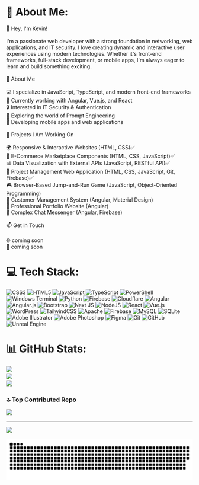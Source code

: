 # 💫 About Me:
👋 Hey, I'm Kevin!<br><br>I'm a passionate web developer with a strong foundation in networking, web applications, and IT security. I love creating dynamic and interactive user experiences using modern technologies. Whether it's front-end frameworks, full-stack development, or mobile apps, I'm always eager to learn and build something exciting. <br><br>🚀 About Me<br><br>💻 I specialize in JavaScript, TypeScript, and modern front-end frameworks<br>🎯 Currently working with Angular, Vue.js, and React<br>🔒 Interested in IT Security & Authentication<br>🤖 Exploring the world of Prompt Engineering<br>📱 Developing mobile apps and web applications<br><br>📌 Projects I Am Working On<br><br>🌍 Responsive & Interactive Websites (HTML, CSS)✅<br>🛒 E-Commerce Marketplace Components (HTML, CSS, JavaScript)✅<br>📊 Data Visualization with External APIs (JavaScript, RESTful API)✅<br>🏢 Project Management Web Application (HTML, CSS, JavaScript, Git, Firebase)✅<br>🎮 Browser-Based Jump-and-Run Game (JavaScript, Object-Oriented Programming)<br>🏢 Customer Management System (Angular, Material Design)<br>🌟 Professional Portfolio Website (Angular)<br>💬 Complex Chat Messenger (Angular, Firebase)<br><br>📫 Get in Touch<br><br>🌐 coming soon<br>💼 coming soon<br>


# 💻 Tech Stack:
![CSS3](https://img.shields.io/badge/css3-%231572B6.svg?style=plastic&logo=css3&logoColor=white) ![HTML5](https://img.shields.io/badge/html5-%23E34F26.svg?style=plastic&logo=html5&logoColor=white) ![JavaScript](https://img.shields.io/badge/javascript-%23323330.svg?style=plastic&logo=javascript&logoColor=%23F7DF1E) ![TypeScript](https://img.shields.io/badge/typescript-%23007ACC.svg?style=plastic&logo=typescript&logoColor=white) ![PowerShell](https://img.shields.io/badge/PowerShell-%235391FE.svg?style=plastic&logo=powershell&logoColor=white) ![Windows Terminal](https://img.shields.io/badge/Windows%20Terminal-%234D4D4D.svg?style=plastic&logo=windows-terminal&logoColor=white) ![Python](https://img.shields.io/badge/python-3670A0?style=plastic&logo=python&logoColor=ffdd54) ![Firebase](https://img.shields.io/badge/firebase-%23039BE5.svg?style=plastic&logo=firebase) ![Cloudflare](https://img.shields.io/badge/Cloudflare-F38020?style=plastic&logo=Cloudflare&logoColor=white) ![Angular](https://img.shields.io/badge/angular-%23DD0031.svg?style=plastic&logo=angular&logoColor=white) ![Angular.js](https://img.shields.io/badge/angular.js-%23E23237.svg?style=plastic&logo=angularjs&logoColor=white) ![Bootstrap](https://img.shields.io/badge/bootstrap-%238511FA.svg?style=plastic&logo=bootstrap&logoColor=white) ![Next JS](https://img.shields.io/badge/Next-black?style=plastic&logo=next.js&logoColor=white) ![NodeJS](https://img.shields.io/badge/node.js-6DA55F?style=plastic&logo=node.js&logoColor=white) ![React](https://img.shields.io/badge/react-%2320232a.svg?style=plastic&logo=react&logoColor=%2361DAFB) ![Vue.js](https://img.shields.io/badge/vue.js-%2335495e.svg?style=plastic&logo=vuedotjs&logoColor=%234FC08D) ![WordPress](https://img.shields.io/badge/WordPress-%23117AC9.svg?style=plastic&logo=WordPress&logoColor=white) ![TailwindCSS](https://img.shields.io/badge/tailwindcss-%2338B2AC.svg?style=plastic&logo=tailwind-css&logoColor=white) ![Apache](https://img.shields.io/badge/apache-%23D42029.svg?style=plastic&logo=apache&logoColor=white) ![Firebase](https://img.shields.io/badge/firebase-a08021?style=plastic&logo=firebase&logoColor=ffcd34) ![MySQL](https://img.shields.io/badge/mysql-4479A1.svg?style=plastic&logo=mysql&logoColor=white) ![SQLite](https://img.shields.io/badge/sqlite-%2307405e.svg?style=plastic&logo=sqlite&logoColor=white) ![Adobe Illustrator](https://img.shields.io/badge/adobe%20illustrator-%23FF9A00.svg?style=plastic&logo=adobe%20illustrator&logoColor=white) ![Adobe Photoshop](https://img.shields.io/badge/adobe%20photoshop-%2331A8FF.svg?style=plastic&logo=adobe%20photoshop&logoColor=white) ![Figma](https://img.shields.io/badge/figma-%23F24E1E.svg?style=plastic&logo=figma&logoColor=white) ![Git](https://img.shields.io/badge/git-%23F05033.svg?style=plastic&logo=git&logoColor=white) ![GitHub](https://img.shields.io/badge/github-%23121011.svg?style=plastic&logo=github&logoColor=white) ![Unreal Engine](https://img.shields.io/badge/unrealengine-%23313131.svg?style=plastic&logo=unrealengine&logoColor=white)
# 📊 GitHub Stats:
![](https://github-readme-stats.vercel.app/api?username=kevinkaroly&theme=shadow_green&hide_border=false&include_all_commits=true&count_private=false)<br/>
![](https://github-readme-streak-stats.herokuapp.com/?user=kevinkaroly&theme=shadow_green&hide_border=false)<br/>
![](https://github-readme-stats.vercel.app/api/top-langs/?username=kevinkaroly&theme=shadow_green&hide_border=false&include_all_commits=true&count_private=false&layout=compact)

### 🔝 Top Contributed Repo
![](https://github-contributor-stats.vercel.app/api?username=kevinkaroly&limit=5&theme=shadow_green&combine_all_yearly_contributions=true)

---
[![](https://visitcount.itsvg.in/api?id=kevinkaroly&icon=2&color=1)](https://visitcount.itsvg.in)

![snake gif](https://github.com/kevinkaroly/kevinkaroly/blob/output/github-snake-dark.svg)

<!-- Proudly created with GPRM ( https://gprm.itsvg.in ) -->
